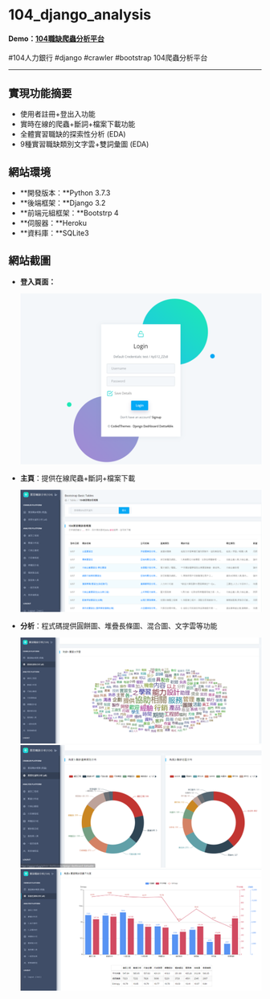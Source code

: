 # 104_django_analysis
#### Demo：<a href="http://127.0.0.1:8000/ui-tables.html" target="_blank">104職缺爬蟲分析平台 </a>
#104人力銀行 #django #crawler #bootstrap 104爬蟲分析平台
<hr>

## 實現功能摘要
- 使用者註冊+登出入功能
- 實時在線的爬蟲+斷詞+檔案下載功能
- 全體實習職缺的探索性分析 (EDA)
- 9種實習職缺類別文字雲+雙詞彙圖 (EDA)


## 網站環境
- **開發版本：**Python 3.7.3
- **後端框架：**Django 3.2
- **前端元組框架：**Bootstrp 4
- **伺服器：**Heroku
- **資料庫：**SQLite3


## 網站截圖
- **登入頁面：**

    <img src="https://github.com/ji394python/104_django_analysis/blob/master/figs/login.PNG" style="width:600px;">

- **主頁**：提供在線爬蟲+斷詞+檔案下載

    <img src="https://github.com/ji394python/104_django_analysis/blob/master/figs/table.PNG" style="width:600px;">

- **分析**：程式碼提供圓餅圖、堆疊長條圖、混合圖、文字雲等功能

    <img src="https://github.com/ji394python/104_django_analysis/blob/master/figs/wordcloud.PNG" style="width:600px;">

    <br>

    <img src="https://github.com/ji394python/104_django_analysis/blob/master/figs/pie.PNG" style="width:600px;">

    <br>
    
    <img src="https://github.com/ji394python/104_django_analysis/blob/master/figs/mixedp.PNG" style="width:600px;">
